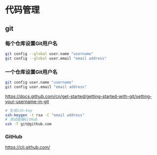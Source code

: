 # 代码管理


## git
### 每个仓库设置Git用户名
```bash
git config --global user.name "username"
git config --global user.email "email address"
```
### 一个仓库设置Git用户名
```bash
git config user.name "username"
git config user.email "email address"
```
https://docs.github.com/cn/get-started/getting-started-with-git/setting-your-username-in-git

```bash
# 生成ssh-key
ssh-keygen -t rsa -C "email address"
# 测试链接GitHub
ssh -T git@github.com
```

### GitHub
https://cli.github.com/  

